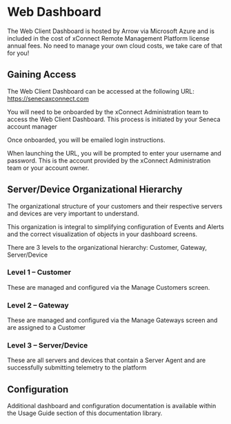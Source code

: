 # Web Dashboard

The Web Client Dashboard is hosted by Arrow via Microsoft Azure and is included in the cost of
xConnect Remote Management Platform license annual fees. No need to manage your own
cloud costs, we take care of that for you!

## Gaining Access
The Web Client Dashboard can be accessed at the following URL: https://senecaxconnect.com

You will need to be onboarded by the xConnect Administration team to access the Web Client Dashboard. 
This process is initiated by your Seneca account manager 

Once onboarded, you will be emailed login instructions.

When launching the URL, you will be prompted to enter your username and password. This is
the account provided by the xConnect Administration team or your account owner.

## Server/Device Organizational Hierarchy
The organizational structure of your customers and their respective servers and devices are
very important to understand. 

This organization is integral to simplifying configuration of Events
and Alerts and the correct visualization of objects in your dashboard screens.

There are 3 levels to the organizational hierarchy: Customer, Gateway, Server/Device

### Level 1 – Customer
These are managed and configured via the
Manage Customers screen.

### Level 2 – Gateway
These are managed and configured via the
Manage Gateways screen and are assigned to a
Customer

### Level 3 – Server/Device
These are all servers and devices that contain a
Server Agent and are successfully submitting
telemetry to the platform

## Configuration

Additional dashboard and configuration documentation is available within the Usage Guide section of this
documentation library.